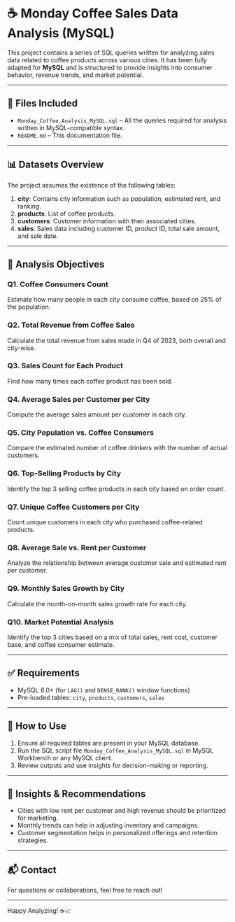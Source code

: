 
# ☕ Monday Coffee Sales Data Analysis (MySQL)

This project contains a series of SQL queries written for analyzing sales data related to coffee products across various cities. It has been fully adapted for **MySQL** and is structured to provide insights into consumer behavior, revenue trends, and market potential.

---

## 📁 Files Included

- `Monday_Coffee_Analysis_MySQL.sql` – All the queries required for analysis written in MySQL-compatible syntax.
- `README.md` – This documentation file.

---

## 📊 Datasets Overview

The project assumes the existence of the following tables:

1. **city**: Contains city information such as population, estimated rent, and ranking.
2. **products**: List of coffee products.
3. **customers**: Customer information with their associated cities.
4. **sales**: Sales data including customer ID, product ID, total sale amount, and sale date.

---

## 📌 Analysis Objectives

### Q1. Coffee Consumers Count
Estimate how many people in each city consume coffee, based on 25% of the population.

### Q2. Total Revenue from Coffee Sales
Calculate the total revenue from sales made in Q4 of 2023, both overall and city-wise.

### Q3. Sales Count for Each Product
Find how many times each coffee product has been sold.

### Q4. Average Sales per Customer per City
Compute the average sales amount per customer in each city.

### Q5. City Population vs. Coffee Consumers
Compare the estimated number of coffee drinkers with the number of actual customers.

### Q6. Top-Selling Products by City
Identify the top 3 selling coffee products in each city based on order count.

### Q7. Unique Coffee Customers per City
Count unique customers in each city who purchased coffee-related products.

### Q8. Average Sale vs. Rent per Customer
Analyze the relationship between average customer sale and estimated rent per customer.

### Q9. Monthly Sales Growth by City
Calculate the month-on-month sales growth rate for each city.

### Q10. Market Potential Analysis
Identify the top 3 cities based on a mix of total sales, rent cost, customer base, and coffee consumer estimate.

---

## ✅ Requirements

- MySQL 8.0+ (for `LAG()` and `DENSE_RANK()` window functions)
- Pre-loaded tables: `city`, `products`, `customers`, `sales`

---

## 🚀 How to Use

1. Ensure all required tables are present in your MySQL database.
2. Run the SQL script file `Monday_Coffee_Analysis_MySQL.sql` in MySQL Workbench or any MySQL client.
3. Review outputs and use insights for decision-making or reporting.

---

## 🧠 Insights & Recommendations

- Cities with low rent per customer and high revenue should be prioritized for marketing.
- Monthly trends can help in adjusting inventory and campaigns.
- Customer segmentation helps in personalized offerings and retention strategies.

---

## 📬 Contact

For questions or collaborations, feel free to reach out!

---

Happy Analyzing! ☕📈
